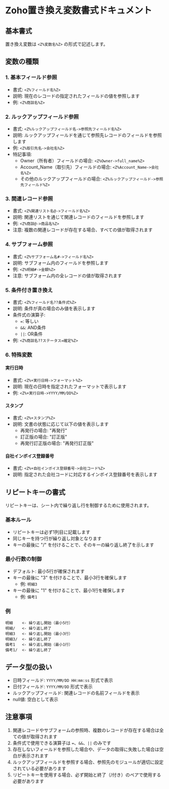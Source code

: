 # Zoho置き換え変数書式ドキュメント

## 基本書式

置き換え変数は `<Z%変数名%Z>` の形式で記述します。

## 変数の種類

### 1. 基本フィールド参照
- 書式: `<Z%フィールド名%Z>`
- 説明: 現在のレコードの指定されたフィールドの値を参照します
- 例: `<Z%商談名%Z>`

### 2. ルックアップフィールド参照
- 書式: `<Z%ルックアップフィールド名->参照先フィールド名%Z>`
- 説明: ルックアップフィールドを通じて参照先レコードのフィールドを参照します
- 例: `<Z%取引先名->会社名%Z>`
- 特記事項:
  - Owner（所有者）フィールドの場合: `<Z%Owner->full_name%Z>`
  - Account_Name（取引先）フィールドの場合: `<Z%Account_Name->会社名%Z>`
  - その他のルックアップフィールドの場合: `<Z%ルックアップフィールド->参照先フィールド%Z>`

### 3. 関連レコード参照
- 書式: `<Z%関連リスト名@->フィールド名%Z>`
- 説明: 関連リストを通じて関連レコードのフィールドを参照します
- 例: `<Z%商談@->商品名%Z>`
- 注意: 複数の関連レコードが存在する場合、すべての値が取得されます

### 4. サブフォーム参照
- 書式: `<Z%サブフォーム名#->フィールド名%Z>`
- 説明: サブフォーム内のフィールドを参照します
- 例: `<Z%明細#->金額%Z>`
- 注意: サブフォーム内の全レコードの値が取得されます

### 5. 条件付き置き換え
- 書式: `<Z%フィールド名??条件式%Z>`
- 説明: 条件が真の場合のみ値を表示します
- 条件式の演算子:
  - `=`: 等しい
  - `&&`: AND条件
  - `||`: OR条件
- 例: `<Z%商談名??ステータス=確定%Z>`

### 6. 特殊変数

#### 実行日時
- 書式: `<Z%+実行日時->フォーマット%Z>`
- 説明: 現在の日時を指定されたフォーマットで表示します
- 例: `<Z%+実行日時->YYYY/MM/DD%Z>`

#### スタンプ
- 書式: `<Z%+スタンプ%Z>`
- 説明: 文書の状態に応じて以下の値を表示します
  - 再発行の場合: "再発行"
  - 訂正版の場合: "訂正版"
  - 再発行訂正版の場合: "再発行訂正版"

#### 自社インボイス登録番号
- 書式: `<Z%+自社インボイス登録番号->会社コード%Z>`
- 説明: 指定された会社コードに対応するインボイス登録番号を表示します

## リピートキーの書式

リピートキーは、シート内で繰り返し行を制御するために使用されます。

### 基本ルール
- リピートキーは必ず1列目に記載します
- 同じキーを持つ行が繰り返し対象となります
- キーの最後に "/" を付けることで、そのキーの繰り返し終了を示します

### 最小行数の制御
- デフォルト: 最小5行が確保されます
- キーの最後に "3" を付けることで、最小3行を確保します
  - 例: `明細3`
- キーの最後に "1" を付けることで、最小1行を確保します
  - 例: `備考1`

### 例
```
明細    <- 繰り返し開始（最小5行）
明細/   <- 繰り返し終了
明細3   <- 繰り返し開始（最小3行）
明細3/  <- 繰り返し終了
備考1   <- 繰り返し開始（最小1行）
備考1/  <- 繰り返し終了
```

## データ型の扱い

- 日時フィールド: `YYYY/MM/DD HH:mm:ss` 形式で表示
- 日付フィールド: `YYYY/MM/DD` 形式で表示
- ルックアップフィールド: 関連レコードの名前フィールドを表示
- null値: 空白として表示

## 注意事項

1. 関連レコードやサブフォームの参照時、複数のレコードが存在する場合は全ての値が取得されます
2. 条件式で使用できる演算子は `=`、`&&`、`||` のみです
3. 存在しないフィールドを参照した場合や、データの取得に失敗した場合は空白が表示されます
4. ルックアップフィールドを参照する場合、参照先のモジュールが適切に設定されている必要があります
5. リピートキーを使用する場合、必ず開始と終了（/付き）のペアで使用する必要があります
